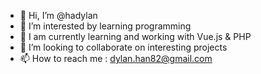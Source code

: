 - 👋 Hi, I’m @hadylan
- 👀 I’m interested by learning programming
- 🌱 I am currently learning and working with Vue.js & PHP
- 💞️ I’m looking to collaborate on interesting projects
- 📫 How to reach me : dylan.han82@gmail.com

<!---
hadylan/hadylan is a ✨ special ✨ repository because its `README.md` (this file) appears on your GitHub profile.
You can click the Preview link to take a look at your changes.
--->
